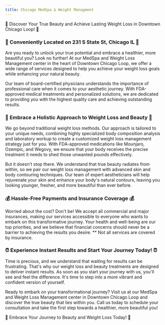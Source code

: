 ```yaml
---
title: Chicago MedSpa & Weight Managment
---
```


🌟 Discover Your True Beauty and Achieve Lasting Weight Loss in Downtown Chicago Loop! 🌟

### 📍 Conveniently Located on 231 S State St, Chicago IL 📍


Are you ready to unlock your true potential and embrace a healthier, more beautiful you? Look no further! At our MedSpa and Weight Loss Management center in the heart of Downtown Chicago Loop, we offer a wide range of services designed to help you achieve your weight loss goals while enhancing your natural beauty.

Our team of board-certified physicians understands the importance of professional care when it comes to your aesthetic journey. With FDA-approved medical treatments and personalized solutions, we are dedicated to providing you with the highest quality care and achieving outstanding results.

### 🌺 Embrace a Holistic Approach to Weight Loss and Beauty 🌺

We go beyond traditional weight loss methods. Our approach is tailored to your unique needs, combining highly specialized body composition analysis and laboratory workup to create a customized weight loss management strategy just for you. With FDA-approved medications like Mounjaro, Ozempic, and Wegovy, we ensure that your body receives the precise treatment it needs to shed those unwanted pounds effectively.

But it doesn't stop there. We understand that true beauty radiates from within, so we pair our weight loss management with advanced skin and body contouring techniques. Our team of expert aestheticians will help rejuvenate your skin and enhance your body's natural contours, leaving you looking younger, fresher, and more beautiful than ever before.

### 💰 Hassle-Free Payments and Insurance Coverage 💰

Worried about the cost? Don't be! We accept all commercial and major insurances, making our services accessible to everyone who wants to embark on this transformative journey. Your health and well-being are our top priorities, and we believe that financial concerns should never be a barrier to achieving the results you desire.
** Not all services are covered by insurance.

### ⏰ Experience Instant Results and Start Your Journey Today! ⏰

Time is precious, and we understand that waiting for results can be frustrating. That's why our weight loss and beauty treatments are designed to deliver instant results. As soon as you start your journey with us, you'll see and feel the difference. It's time to step into a more vibrant and confident version of yourself.

Ready to embark on your transformational journey? Visit us at our MedSpa and Weight Loss Management center in Downtown Chicago Loop and discover the true beauty that lies within you. Call us today to schedule your consultation and take the first step towards a healthier, more beautiful you!

🌟 Embrace Your Journey to Beauty and Weight Loss Today! 🌟